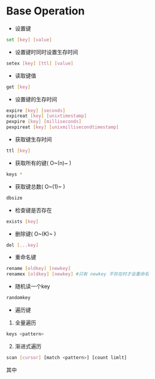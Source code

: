# Base Operation

- 设置键
```bash
set [key] [value]
```

- 设置键时同时设置生存时间
```bash
setex [key] [ttl] [value]
```

- 读取键值
```bash
get [key]
```

- 设置键的生存时间
```bash
expire [key] [seconds]
expireat [key] [unixtimestamp]
pexpire [key] [milliseconds]
pexpireat [key] [unixmillisecondtimestamp]
```

- 获取键生存时间
```bash
ttl [key]
```

- 获取所有的键( O~(n)~ )
```bash
keys *
```

- 获取键总数( O~(1)~ )
```bash
dbsize
```

- 检查键是否存在
```bash
exists [key]
```

- 删除键( O~(K)~ )
```bash
del [...key]
```

- 重命名键
```bash
rename [oldkey] [newkey]
renamex [oldkey] [newkey] #只有 newkey 不存在时才会重命名
```

- 随机读一个key
```bash
randomkey
```

- 遍历键
1. 全量遍历
```bash
keys <pattern>
```

2. 渐进式遍历
```bash
scan [cursor] [match <pattern>] [count limlt]
```
其中